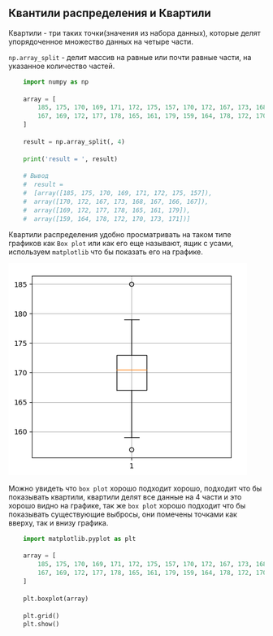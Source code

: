 Квантили распределения и Квартили
---
Квартили - три таких точки(значения из набора данных), которые делят упорядоченное
множество данных на четыре части.

`np.array_split` - делит массив на равные или почти равные части, на указанное
количество частей.

```python
    import numpy as np

    array = [
        185, 175, 170, 169, 171, 172, 175, 157, 170, 172, 167, 173, 168, 167, 166,
        167, 169, 172, 177, 178, 165, 161, 179, 159, 164, 178, 172, 170, 173, 171
    ]

    result = np.array_split(, 4)

    print('result = ', result)

    # Вывод     
    #  result =  
    #  [array([185, 175, 170, 169, 171, 172, 175, 157]), 
    #  array([170, 172, 167, 173, 168, 167, 166, 167]), 
    #  array([169, 172, 177, 178, 165, 161, 179]), 
    #  array([159, 164, 178, 172, 170, 173, 171])]
```

Квартили распределения удобно просматривать на таком типе графиков как `Box plot` 
или как его еще называют, ящик с усами, используем `matplotlib` что бы показать
его на графике.

![](img_2/1.png)

Можно увидеть что `box plot` хорошо подходит хорошо, подходит что бы показывать
квартили, квартили делят все данные на 4 части и это хорошо видно на графике, так 
же `box plot` хорошо подходит что бы показывать существующие выбросы, они помечены 
точками как вверху, так и внизу графика.

```python
    import matplotlib.pyplot as plt
    
    array = [
        185, 175, 170, 169, 171, 172, 175, 157, 170, 172, 167, 173, 168, 167, 166,
        167, 169, 172, 177, 178, 165, 161, 179, 159, 164, 178, 172, 170, 173, 171
    ]

    plt.boxplot(array)

    plt.grid()
    plt.show()
```










